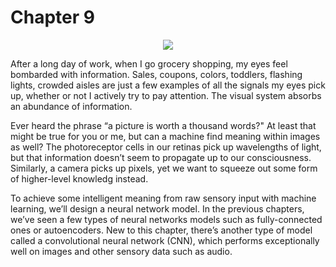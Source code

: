 # Chapter 9

<p align="center"><a href="http://tensorflowbook.com" target="_blank"><img src="http://i.imgur.com/5WIGI1r.png"/></a></p>

After a long day of work, when I go grocery shopping, my eyes feel bombarded with information. Sales, coupons, colors, toddlers, flashing lights, crowded aisles are just a few examples of all the signals my eyes pick up, whether or not I actively try to pay attention. The visual system absorbs an abundance of information. 

Ever heard the phrase “a picture is worth a thousand words?" At least that might be true for you or me, but can a machine find meaning within images as well? The photoreceptor cells in our retinas pick up wavelengths of light, but that information doesn’t seem to propagate up to our consciousness. Similarly, a camera picks up pixels, yet we want to squeeze out some form of higher-level knowledg instead.

To achieve some intelligent meaning from raw sensory input with machine learning, we’ll design a neural network model. In the previous chapters, we’ve seen a few types of neural networks models such as fully-connected ones or autoencoders. New to this chapter, there’s another type of model called a convolutional neural network (CNN), which performs exceptionally well on images and other sensory data such as audio.


